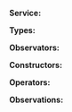 **Service:** 

**Types:** 

**Observators:** 

**Constructors:** 

**Operators:** 

**Observations:**
